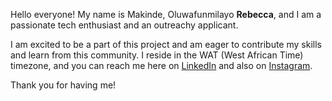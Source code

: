 Hello everyone! My name is Makinde, Oluwafunmilayo **Rebecca**, and I am a passionate tech enthusiast and an outreachy applicant.

I am excited to be a part of this project and am eager to contribute my skills and learn from this community. I reside in the WAT (West African Time) timezone, and you can reach me here on [LinkedIn](https://www.linkedin.com/in/oluwafunmilayo-makinde-b02a32247) and also on [Instagram](https://www.instagram.com/phumiee_dave/). 

Thank you for having me!
